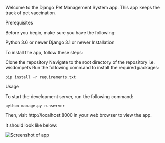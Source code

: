 <link rel="stylesheet" href="https://cdnjs.cloudflare.com/ajax/libs/highlight.js/10.1.1/styles/default.min.css">
<script src="https://cdnjs.cloudflare.com/ajax/libs/highlight.js/10.1.1/highlight.min.js"></script>


Welcome to the Django Pet Management System app.
This app keeps the track of pet vaccination.

Prerequisites

Before you begin, make sure you have the following:

Python 3.6 or newer
Django 3.1 or newer
Installation

To install the app, follow these steps:

Clone the repository
Navigate to the root directory of the repository i.e. wisdompets
Run the following command to install the required packages:

```
pip install -r requirements.txt
```

Usage

To start the development server, run the following command:

```
python manage.py runserver
```

Then, visit http://localhost:8000 in your web browser to view the app.


It should look like below:

<img
  src="image1.png"
  alt="Screenshot of app"
  title="First Image"
  style="display: inline-block; margin: 0 auto; max-width: 300px;">

